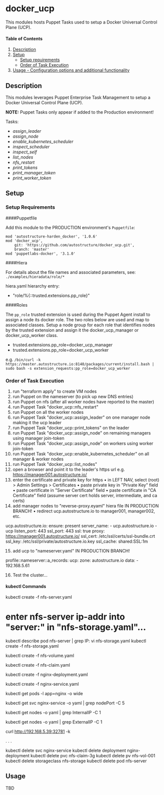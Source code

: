 
# docker_ucp

This modules hosts Puppet Tasks used to setup a Docker Universal Control Plane (UCP).

#### Table of Contents

1. [Description](#description)
2. [Setup](#setup)
    * [Setup requirements](#setup-requirements)
    * [Order of Task Execution](#order-of-task-execution)
3. [Usage - Configuration options and additional functionality](#usage)


## Description

This modules leverages Puppet Enterprise Task Management to setup a
Docker Universal Control Plane (UCP).

**NOTE:** Puppet Tasks only appear if added to the Production environment!

Tasks:
* *assign_leader*
* *assign_node*
* *enable_kubernetes_scheduler*
* *inspect_scheduler*
* *inspect_self*
* *list_nodes*
* *nfs_restart*
* *print_tokens*
* *print_manager_token*
* *print_worker_token*

## Setup

### Setup Requirements

####Puppetfile

Add this module to the PRODUCTION environment's `Puppetfile`:

```
mod 'autostructure-harden_docker', '1.0.6'
mod 'docker_ucp',
    git: 'https://github.com/autostructure/docker_ucp.git',
    branch: 'master'
mod 'puppetlabs-docker', '3.1.0'
```

####Hiera

For details about the file names and associated parameters, see:
`./examples/hieradata/role/*`

hiera.yaml hierarchy entry:

  - "role/%{::trusted.extensions.pp_role}"

####Roles

The `pp_role` trusted extension is used during the Puppet Agent install to assign a node its docker role.  The two roles below are used and map to associated classes.  Setup a node group for each role that identifies nodes by the trusted extension and assign it the docker_ucp_manager or docker_ucp_worker class.

* trusted.extensions.pp_role=docker_ucp_manager
* trusted.extensions.pp_role=docker_ucp_worker

e.g.
`/bin/curl -k https://master.autostructure.io:8140/packages/current/install.bash | sudo bash -s extension_requests:pp_role=docker_ucp_worker`

### Order of Task Execution

1.  run "terraform apply" to create VM nodes
2.  run Puppet on the nameserver (to pick up new DNS entries)
3.  run Puppet on nfs (after all worker nodes have reported to the master)
4.  run Puppet Task "docker_ucp::nfs_restart"
5.  run Puppet on all the worker nodes
6.  run Puppet Task "docker_ucp::assign_leader" on one manager node making it the ucp leader
7.  run Puppet Task "docker_ucp::print_tokens" on the leader
8.  run Puppet Task "docker_ucp::assign_node" on remaining managers using manager join-token
9.  run Puppet Task "docker_ucp::assign_node" on workers using worker join-token
10. run Puppet Task "docker_ucp::enable_kubernetes_scheduler" on all manager & worker nodes
11. run Puppet Task "docker_ucp::list_nodes"
12. open a browser and point it to the leader's https url
    e.g. https://manager001.autostructure.io/
13. enter the certificate and private key for https
    • in LEFT NAV, select <User>(root) > Admin Settings > Certificates
    • paste private key in "Private Key" field
    • paste certificate in "Server Certificate" field
    • paste certificate in "CA Certificate" field (assume server cert holds server, intermediate, and ca certs)
14. add manager nodes to "reverse-proxy.eyaml" hiera file IN PRODUCTION BRANCH!
    • redirect ucp.autostructure.io to manager001, manager002, etc.

ucp.autostructure.io:
    ensure: present
    server_name:
      - ucp.autostructure.io
      - ucp
    listen_port: 443
    ssl_port: 443
    ssl:      true
    proxy:    https://manager001.autostructure.io/
    ssl_cert: /etc/ssl/certs/ssl-bundle.crt
    ssl_key:  /etc/ssl/private/autostructure.io.key
    ssl_cache: shared:SSL:1m

15. add ucp to "nameserver.yaml" IN PRODUCTION BRANCH!

profile::nameserver::a_records:
  ucp:
    zone: autostructure.io
    data:
      - 192.168.5.61

16. Test the cluster...

#### kubectl Commands

kubectl create -f nfs-server.yaml

# enter nfs-server ip-addr into "server:" in "nfs-storage.yaml"...
kubectl describe pod nfs-server | grep IP:
vi nfs-storage.yaml
kubectl create -f nfs-storage.yaml

kubectl create -f nfs-volume.yaml

kubectl create -f nfs-claim.yaml

kubectl create -f nginx-deployment.yaml

kubectl create -f nginx-service.yaml

kubectl get pods -l app=nginx -o wide

kubectl get svc nginx-service -o yaml | grep nodePort -C 5

kubectl get nodes -o yaml | grep InternalIP -C 1

kubectl get nodes -o yaml | grep ExternalIP -C 1

curl http://192.168.5.39:32781 -k

.
.
.

kubectl delete svc nginx-service
kubectl delete deployment nginx-deployment
kubectl delete pvc nfs-claim-3g
kubectl delete pv nfs-vol-001
kubectl delete storageclass nfs-storage
kubectl delete pod nfs-server

## Usage

TBD
